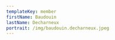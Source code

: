 ```yaml
---
templateKey: member
firstName: Baudouin
lastName: Decharneux
portrait: /img/baudouin.decharneux.jpeg
---
```


